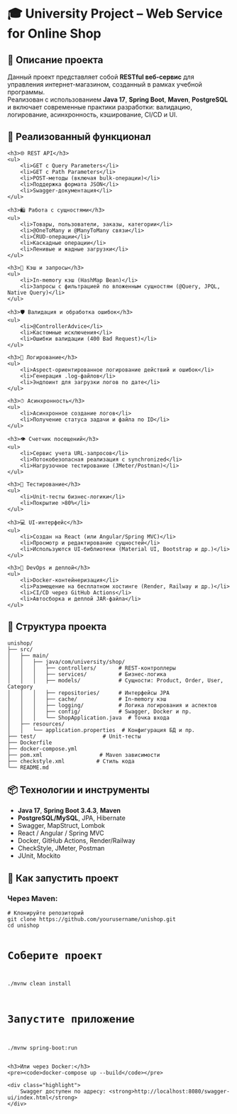 
<h1>🎓 University Project – Web Service for Online Shop</h1>

<div class="section">
    <h2>📌 Описание проекта</h2>
    <p>Данный проект представляет собой <strong>RESTful веб-сервис</strong> для управления интернет-магазином, созданный в рамках учебной программы.<br>
        Реализован с использованием <strong>Java 17</strong>, <strong>Spring Boot</strong>, <strong>Maven</strong>, <strong>PostgreSQL</strong> и включает современные практики разработки: валидацию, логирование, асинхронность, кэширование, CI/CD и UI.</p>
</div>

<div class="section">
    <h2>🚀 Реализованный функционал</h2>

    <h3>🌐 REST API</h3>
    <ul>
        <li>GET с Query Parameters</li>
        <li>GET с Path Parameters</li>
        <li>POST-методы (включая bulk-операции)</li>
        <li>Поддержка формата JSON</li>
        <li>Swagger-документация</li>
    </ul>

    <h3>🛍 Работа с сущностями</h3>
    <ul>
        <li>Товары, пользователи, заказы, категории</li>
        <li>@OneToMany и @ManyToMany связи</li>
        <li>CRUD-операции</li>
        <li>Каскадные операции</li>
        <li>Ленивые и жадные загрузки</li>
    </ul>

    <h3>🧠 Кэш и запросы</h3>
    <ul>
        <li>In-memory кэш (HashMap Bean)</li>
        <li>Запросы с фильтрацией по вложенным сущностям (@Query, JPQL, Native Query)</li>
    </ul>

    <h3>🛡 Валидация и обработка ошибок</h3>
    <ul>
        <li>@ControllerAdvice</li>
        <li>Кастомные исключения</li>
        <li>Ошибки валидации (400 Bad Request)</li>
    </ul>

    <h3>🧾 Логирование</h3>
    <ul>
        <li>Aspect-ориентированное логирование действий и ошибок</li>
        <li>Генерация .log-файлов</li>
        <li>Эндпоинт для загрузки логов по дате</li>
    </ul>

    <h3>⏱ Асинхронность</h3>
    <ul>
        <li>Асинхронное создание логов</li>
        <li>Получение статуса задачи и файла по ID</li>
    </ul>

    <h3>👁 Счетчик посещений</h3>
    <ul>
        <li>Сервис учета URL-запросов</li>
        <li>Потокобезопасная реализация с synchronized</li>
        <li>Нагрузочное тестирование (JMeter/Postman)</li>
    </ul>

    <h3>🧪 Тестирование</h3>
    <ul>
        <li>Unit-тесты бизнес-логики</li>
        <li>Покрытие >80%</li>
    </ul>

    <h3>💻 UI-интерфейс</h3>
    <ul>
        <li>Создан на React (или Angular/Spring MVC)</li>
        <li>Просмотр и редактирование сущностей</li>
        <li>Используются UI-библиотеки (Material UI, Bootstrap и др.)</li>
    </ul>

    <h3>🐳 DevOps и деплой</h3>
    <ul>
        <li>Docker-контейнеризация</li>
        <li>Размещение на бесплатном хостинге (Render, Railway и др.)</li>
        <li>CI/CD через GitHub Actions</li>
        <li>Автосборка и деплой JAR-файла</li>
    </ul>
</div>

<div class="section">
    <h2>📂 Структура проекта</h2>
    <pre><code>unishop/
├── src/
│   ├── main/
│   │   ├── java/com/university/shop/
│   │   │   ├── controllers/       # REST-контроллеры
│   │   │   ├── services/          # Бизнес-логика
│   │   │   ├── models/            # Сущности: Product, Order, User, Category
│   │   │   ├── repositories/      # Интерфейсы JPA
│   │   │   ├── cache/             # In-memory кэш
│   │   │   ├── logging/           # Логика логирования и аспектов
│   │   │   ├── config/            # Swagger, Docker и пр.
│   │   │   └── ShopApplication.java  # Точка входа
│   ├── resources/
│   │   └── application.properties  # Конфигурация БД и пр.
├── test/                     # Unit-тесты
├── Dockerfile
├── docker-compose.yml
├── pom.xml                  # Maven зависимости
├── checkstyle.xml          # Стиль кода
└── README.md
</code></pre>
</div>

<div class="section">
    <h2>📦 Технологии и инструменты</h2>
    <ul>
        <li><strong>Java 17</strong>, <strong>Spring Boot 3.4.3</strong>, <strong>Maven</strong></li>
        <li><strong>PostgreSQL/MySQL</strong>, JPA, Hibernate</li>
        <li>Swagger, MapStruct, Lombok</li>
        <li>React / Angular / Spring MVC</li>
        <li>Docker, GitHub Actions, Render/Railway</li>
        <li>CheckStyle, JMeter, Postman</li>
        <li>JUnit, Mockito</li>
    </ul>
</div>

<div class="section">
    <h2>🏁 Как запустить проект</h2>
    <h3>Через Maven:</h3>
    <pre><code># Клонируйте репозиторий
git clone https://github.com/yourusername/unishop.git
cd unishop

# Соберите проект
./mvnw clean install

# Запустите приложение
./mvnw spring-boot:run</code></pre>

    <h3>Или через Docker:</h3>
    <pre><code>docker-compose up --build</code></pre>

    <div class="highlight">
        Swagger доступен по адресу: <strong>http://localhost:8080/swagger-ui/index.html</strong>
    </div>
</div>

</body>
</html>
